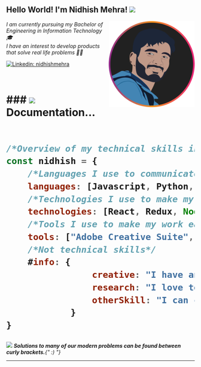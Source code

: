 <h2> 
Hello World! I'm Nidhish Mehra! 
<img src="https://media.giphy.com/media/hvRJCLFzcasrR4ia7z/giphy.gif" width="50">
</h2>
<img align='right' src="./profile.svg" width="230">
<p>
<em>
I am currently pursuing my Bachelor of Engineering in Information Technology 🎓
</br>
I have an interest to develop products that solve real life problems 👨‍💻
</em>
</p>


[![Linkedin: nidhishmehra](https://img.shields.io/badge/-nidhishmehra-blue?style=flat-square&logo=Linkedin&logoColor=white&link=https://www.linkedin.com/in/nidhishmehra/)](https://www.linkedin.com/in/nidhishmehra/)

<br>
<h1>
### <img src="https://media.giphy.com/media/5UDqt2tYLu2Qfhjngr/giphy.gif?cid=790b7611b7d757f9bf6934935b26c8df427acdf7a7eed285&rid=giphy.gif&ct=g" width="50"> Documentation...  

```javascript

/*Overview of my technical skills in the form of a JS object*/
const nidhish = {
    /*Languages I use to communicate with machines*/
    languages: [Javascript, Python, C],
    /*Technologies I use to make my work better*/
    technologies: [React, Redux, Node, MongoDb, Express, MySQL],
    /*Tools I use to make my work easier*/
    tools: ["Adobe Creative Suite", "Git", "AWS"],
    /*Not technical skills*/
    #info: {
                creative: "I have an interest for Graphic designing and animation.",
                research: "I love to research about upcoming technologies to keep myself updated",
                otherSkill: "I can center a div using CSS."
            }
}
```
</h1>

<img src="https://media.giphy.com/media/zOvBKUUEERdNm/giphy.gif?cid=ecf05e47osugj6ixu8jl3r9u5kbio8tb146hbu04ekygopll&rid=giphy.gif&ct=g" width="60"> <em>
<b>Solutions to many of our modern problems can be found between curly brackets.</b>{" :) "} </em>

---
